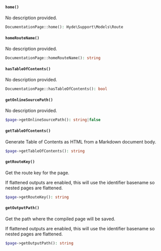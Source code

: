 <section id="documentation-page-methods">

<!-- Start generated docs for Hyde\Pages\DocumentationPage -->
<!-- Generated by HydePHP DocGen script at 2023-03-10 20:56:21 in 0.38ms -->

#### `home()`

No description provided.

```php
DocumentationPage::home(): Hyde\Support\Models\Route
```

#### `homeRouteName()`

No description provided.

```php
DocumentationPage::homeRouteName(): string
```

#### `hasTableOfContents()`

No description provided.

```php
DocumentationPage::hasTableOfContents(): bool
```

#### `getOnlineSourcePath()`

No description provided.

```php
$page->getOnlineSourcePath(): string|false
```

#### `getTableOfContents()`

Generate Table of Contents as HTML from a Markdown document body.

```php
$page->getTableOfContents(): string
```

#### `getRouteKey()`

Get the route key for the page.

If flattened outputs are enabled, this will use the identifier basename so nested pages are flattened.

```php
$page->getRouteKey(): string
```

#### `getOutputPath()`

Get the path where the compiled page will be saved.

If flattened outputs are enabled, this will use the identifier basename so nested pages are flattened.

```php
$page->getOutputPath(): string
```

<!-- End generated docs for Hyde\Pages\DocumentationPage -->

</section>
